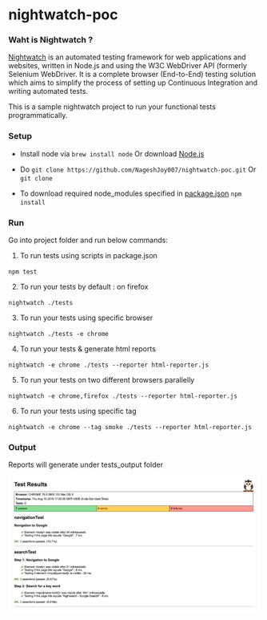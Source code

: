 # nightwatch-poc


### Waht is Nightwatch ?

[Nightwatch](https://nightwatchjs.org/) is an automated testing framework for web applications and websites, written in Node.js and using the W3C WebDriver API (formerly Selenium WebDriver. It is a complete browser (End-to-End) testing solution which aims to simplify the process of setting up Continuous Integration and writing automated tests.

This is a sample nightwatch project to run your functional tests programmatically.

### Setup 

* Install node via `brew install node` Or download [Node.js](https://nodejs.org/en/download/)

* Do  `git clone https://github.com/NageshJoy007/nightwatch-poc.git` Or `git clone`

* To download required node_modules specified in [package.json](./package.json)  `npm install`

### Run

Go into project folder and run below commands:

1) To run tests using scripts in package.json

`npm test`

2) To run your tests by default : on firefox

`nightwatch ./tests`

3) To run your tests using specific browser

`nightwatch ./tests -e chrome`   

4) To run your tests & generate html reports

`nightwatch -e chrome ./tests --reporter html-reporter.js`

5) To run your tests on two different browsers parallelly

`nightwatch -e chrome,firefox ./tests --reporter html-reporter.js`

6) To run your tests using specific tag

`nightwatch -e chrome --tag smoke ./tests --reporter html-reporter.js`

### Output

Reports will generate under tests_output folder

![Report sample against google.com](nightwatch-report.png)

